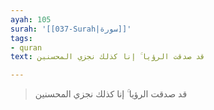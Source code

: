 ```yaml
---
ayah: 105
surah: '[[037-Surah|سورة]]'
tags:
- quran
text: قد صدقت الرؤيا ۚ إنا كذلك نجزي المحسنين

---
```

> قد صدقت الرؤيا ۚ إنا كذلك نجزي المحسنين
